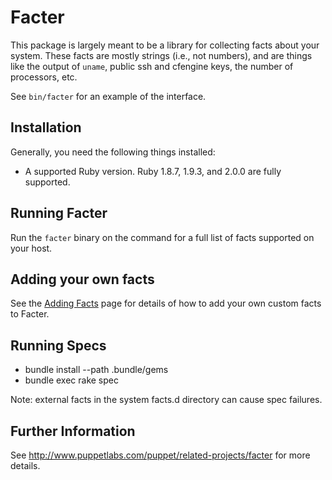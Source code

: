 Facter
======

This package is largely meant to be a library for collecting facts about your
system.  These facts are mostly strings (i.e., not numbers), and are things
like the output of `uname`, public ssh and cfengine keys, the number of
processors, etc.

See `bin/facter` for an example of the interface.

Installation
------------

Generally, you need the following things installed:

* A supported Ruby version. Ruby 1.8.7, 1.9.3, and 2.0.0 are fully supported.

Running Facter
--------------

Run the `facter` binary on the command for a full list of facts supported on
your host.

Adding your own facts
---------------------

See the [Adding Facts](http://docs.puppetlabs.com/guides/custom_facts.html)
page for details of how to add your own custom facts to Facter.

Running Specs
-------------

* bundle install --path .bundle/gems
* bundle exec rake spec

Note: external facts in the system facts.d directory can cause spec failures.

Further Information
-------------------

See http://www.puppetlabs.com/puppet/related-projects/facter for more details.
